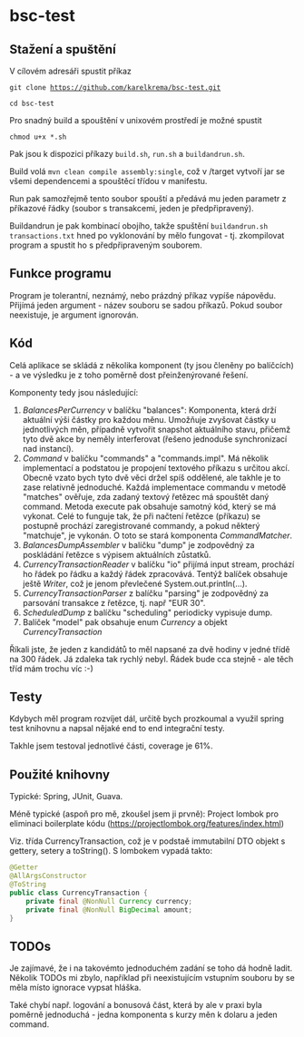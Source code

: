 # bsc-test

## Stažení a spuštění

V cílovém adresáři spustit příkaz

<code>git clone https://github.com/karelkrema/bsc-test.git</code>

<code>cd bsc-test</code>

Pro snadný build a spouštění v unixovém prostředí je možné spustit 

<code>chmod u+x *.sh</code>

Pak jsou k dispozici příkazy <code>build.sh</code>, <code>run.sh</code> a <code>buildandrun.sh</code>.

Build volá <code>mvn clean compile assembly:single</code>, což v /target vytvoří jar se všemi dependencemi a spouštěcí třídou v manifestu.

Run pak samozřejmě tento soubor spouští a předává mu jeden parametr z příkazové řádky (soubor s transakcemi, jeden je předpřipravený).

Buildandrun je pak kombinací obojího, takže spuštění <code>buildandrun.sh transactions.txt</code> hned po vyklonování by mělo fungovat - tj. zkompilovat program a spustit ho s předpřipraveným souborem.

## Funkce programu
Program je tolerantní, neznámý, nebo prázdný příkaz vypíše nápovědu.
Přijímá jeden argument - název souboru se sadou příkazů. Pokud soubor neexistuje, je argument ignorován.

## Kód

Celá aplikace se skládá z několika komponent (ty jsou členěny po balíčcích) - a ve výsledku je z toho poměrně dost přeinženýrované řešení.

Komponenty tedy jsou následující:

1. *BalancesPerCurrency* v balíčku "balances": Komponenta, která drží aktuální výši částky pro každou měnu. Umožňuje zvyšovat částky u jednotlivých měn, případně vytvořit snapshot aktuálního stavu, přičemž tyto dvě akce by neměly interferovat (řešeno jednoduše synchronizací nad instancí).
2. *Command* v balíčku "commands" a "commands.impl". Má několik implementací a podstatou je propojení textového příkazu s určitou akcí. Obecně vzato bych tyto dvě věci držel spíš oddělené, ale takhle je to zase relativně jednoduché. Každá implementace commandu v metodě "matches" ověřuje, zda zadaný textový řetězec má spouštět daný command. Metoda execute pak obsahuje samotný kód, který se má vykonat.
Celé to funguje tak, že při načtení řetězce (příkazu) se postupně prochází zaregistrované commandy, a pokud některý "matchuje", je vykonán.
O toto se stará komponenta *CommandMatcher*.
3. *BalancesDumpAssembler* v balíčku "dump" je zodpovědný za poskládání řetězce s výpisem aktuálních zůstatků.
4. *CurrencyTransactionReader* v balíčku "io" přijímá input stream, prochází ho řádek po řádku a každý řádek zpracovává. Tentýž balíček obsahuje ještě *Writer*, což je jenom převlečené System.out.println(...).
5. *CurrencyTransactionParser* z balíčku "parsing" je zodpovědný za parsování transakce z řetězce, tj. např "EUR 30".
6. *ScheduledDump* z balíčku "scheduling" periodicky vypisuje dump.
7. Balíček "model" pak obsahuje enum *Currency* a objekt *CurrencyTransaction*

Říkali jste, že jeden z kandidátů to měl napsané za dvě hodiny v jedné třídě na 300 řádek. Já zdaleka tak rychlý nebyl. Řádek bude cca stejně - ale těch tříd mám trochu víc :-)

## Testy
Kdybych měl program rozvíjet dál, určitě bych prozkoumal a využil spring test knihovnu a napsal nějaké end to end integrační testy.

Takhle jsem testoval jednotlivé části, coverage je 61%.

## Použité knihovny
Typické: Spring, JUnit, Guava.

Méně typické (aspoň pro mě, zkoušel jsem ji prvně): Project lombok pro eliminaci boilerplate kódu (https://projectlombok.org/features/index.html)

Viz. třída CurrencyTransaction, což je v podstaě immutabilní DTO objekt s gettery, setery a toString(). S lombokem vypadá takto:
```java
@Getter
@AllArgsConstructor
@ToString
public class CurrencyTransaction {
    private final @NonNull Currency currency;
    private final @NonNull BigDecimal amount;
}
```

## TODOs
Je zajímavé, že i na takovémto jednoduchém zadání se toho dá hodně ladit.
Několik TODOs mi zbylo, například při neexistujícím vstupním souboru by se měla místo ignorace vypsat hláška.

Také chybí např. logování a bonusová část, která by ale v praxi byla poměrně jednoduchá - jedna komponenta s kurzy měn k dolaru a jeden command.







